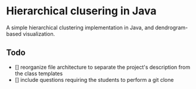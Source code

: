 # Hierarchical clusering in Java

A simple hierarchical clustering implementation in Java, and dendrogram-based visualization.

## Todo

- [] reorganize file architecture to separate the project's description from the class templates
- [] include questions requiring the students to perform a git clone

